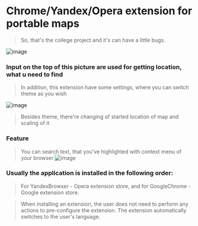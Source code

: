 # Chrome/Yandex/Opera extension for portable maps

> So, that's the college project and it's can have a little bugs.

![image](https://user-images.githubusercontent.com/78340117/177608789-2139e21e-bc50-495b-9c2d-8de66997589d.png)

### Input on the top of this picture are used for getting location, what u need to find 

> In addition, this extension have some settings, where you can switch theme as you wish

![image](https://user-images.githubusercontent.com/78340117/177609281-8b213b79-fbc7-4f43-a11d-ad8ef749c688.png)

> Besides theme, there're changing of started location of map and scaling of it

### Feature

> You can search text, that you've highlighted with context menu of your browser
![image](https://user-images.githubusercontent.com/78340117/177610036-8b494bb2-fbf2-4f8f-ade6-cb240c1ff13a.png)


### Usually the application is installed in the following order:

> For YandexBrowser - Opera extension store, and for GoogleChrome - Google extension store.

> When installing an extension, the user does not need to perform any actions to pre-configure the extension. The extension automatically switches to the user's language.
